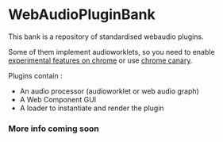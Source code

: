 # WebAudioPluginBank

This bank is a repository of standardised webaudio plugins.

Some of them implement audioworklets, so you need to enable [experimental features on chrome](https://googlechromelabs.github.io/web-audio-samples/audio-worklet/) or use [chrome canary](https://www.google.com/chrome/browser/canary.html).

Plugins contain : 
* An audio processor (audioworklet or web audio graph)
* A Web Component GUI
* A loader to instantiate and render the plugin

### More info coming soon
